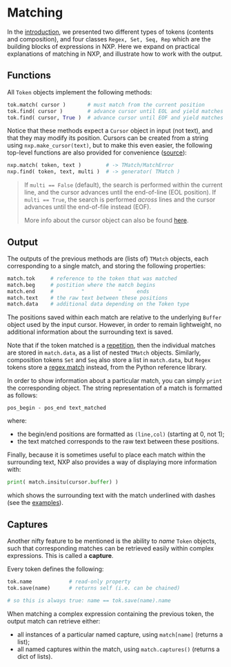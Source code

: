 
# Matching

In the [introduction](expr/intro), we presented two different types of tokens (contents and composition), and four classes `Regex, Set, Seq, Rep` which are the building blocks of expressions in NXP. Here we expand on practical explanations of matching in NXP, and illustrate how to work with the output.


## Functions

All `Token` objects implement the following methods:
```py
tok.match( cursor )       # must match from the current position
tok.find( cursor )        # advance cursor until EOL and yield matches if any
tok.find( cursor, True )  # advance cursor until EOF and yield matches if any
```

Notice that these methods expect a `Cursor` object in input (not text), and that they may modify its position. 
Cursors can be created from a string using `nxp.make_cursor(text)`, but to make this even easier, the following top-level functions are also provided for convenience ([source](https://github.com/jhadida/nxp/blob/master/src/nxp/helper.py)):
```py
nxp.match( token, text )        # -> TMatch/MatchError
nxp.find( token, text, multi )  # -> generator( TMatch )
```

> If `multi == False` (default), the search is performed within the current 
> line, and the cursor advances until the end-of-line (EOL position). 
> If `multi == True`, the search is performed _across_ lines and the cursor 
> advances until the end-of-file instead (EOF). 
> 
> More info about the cursor object can also be found [here](ref/io?id=cursor-and-position).


## Output

The outputs of the previous methods are (lists of) `TMatch` objects, each corresponding to a single match, and storing the following properties:
```py
match.tok     # reference to the token that was matched
match.beg     # postition where the match begins
match.end     #         "           "     ends
match.text    # the raw text between these positions
match.data    # additional data depending on the Token type
```
The positions saved within each match are relative to the underlying `Buffer` object used by the input cursor. However, in order to remain lightweight, no additional information about the surrounding text is saved. 

Note that if the token matched is a [repetition](expr/intro?id=repetition), then the individual matches are stored in `match.data`, as a list of nested `TMatch` objects. Similarly, composition tokens `Set` and `Seq` also store a list in `match.data`, but `Regex` tokens store a [regex match](https://docs.python.org/3/library/re.html#match-objects) instead, from the Python reference library.

In order to show information about a particular match, you can simply `print` the corresponding object. The string representation of a match is formatted as follows:
```
pos_begin - pos_end text_matched
```
where:
- the begin/end positions are formatted as `(line,col)` (starting at 0, not 1);
- the text matched corresponds to the raw text between these positions.

Finally, because it is sometimes useful to place each match within the surrounding text, NXP also provides a way of displaying more information with:
```py
print( match.insitu(cursor.buffer) )
```
which shows the surrounding text with the match underlined with dashes (see the [examples](https://github.com/jhadida/nxp/blob/master/examples/expressions.ipynb)).


## Captures

Another nifty feature to be mentioned is the ability to _name_ `Token` objects, such that corresponding matches can be retrieved easily within complex expressions. This is called a **capture**.

Every token defines the following:
```py
tok.name            # read-only property
tok.save(name)      # returns self (i.e. can be chained)

# so this is always true: name == tok.save(name).name
```

When matching a complex expression containing the previous token, the output match can retrieve either:

- all instances of a particular named capture, using `match[name]` (returns a list);
- all named captures within the match, using `match.captures()` (returns a dict of lists).
